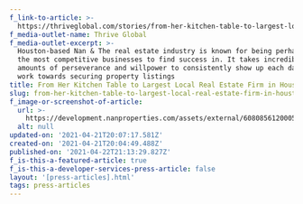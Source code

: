```yaml
---
f_link-to-article: >-
  https://thriveglobal.com/stories/from-her-kitchen-table-to-largest-local-real-estate-firm-in-houston/
f_media-outlet-name: Thrive Global
f_media-outlet-excerpt: >-
  Houston-based Nan & The real estate industry is known for being perhaps one of
  the most competitive businesses to find success in. It takes incredible
  amounts of perseverance and willpower to consistently show up each day and
  work towards securing property listings
title: From Her Kitchen Table to Largest Local Real Estate Firm in Houston
slug: from-her-kitchen-table-to-largest-local-real-estate-firm-in-houston
f_image-or-screenshot-of-article:
  url: >-
    https://development.nanproperties.com/assets/external/6080856120005636e0110b09_screen_shot_2021-04-21_at_8.44.56_AM.png
  alt: null
updated-on: '2021-04-21T20:07:17.581Z'
created-on: '2021-04-21T20:04:49.488Z'
published-on: '2021-04-22T21:13:29.827Z'
f_is-this-a-featured-article: true
f_is-this-a-developer-services-press-article: false
layout: '[press-articles].html'
tags: press-articles
---
```



